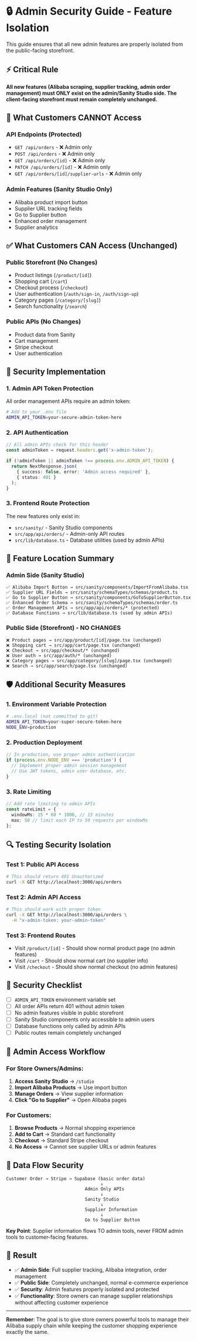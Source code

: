 # 🔒 Admin Security Guide - Feature Isolation

This guide ensures that all new admin features are properly isolated from the public-facing storefront.

## ⚡ **Critical Rule**

**All new features (Alibaba scraping, supplier tracking, admin order management) must ONLY exist on the admin/Sanity Studio side. The client-facing storefront must remain completely unchanged.**

## 🚫 **What Customers CANNOT Access**

### **API Endpoints (Protected)**
- `GET /api/orders` - ❌ Admin only
- `POST /api/orders` - ❌ Admin only  
- `GET /api/orders/[id]` - ❌ Admin only
- `PATCH /api/orders/[id]` - ❌ Admin only
- `GET /api/orders/[id]/supplier-urls` - ❌ Admin only

### **Admin Features (Sanity Studio Only)**
- Alibaba product import button
- Supplier URL tracking fields
- Go to Supplier button
- Enhanced order management
- Supplier analytics

## ✅ **What Customers CAN Access (Unchanged)**

### **Public Storefront (No Changes)**
- Product listings (`/product/[id]`)
- Shopping cart (`/cart`)
- Checkout process (`/checkout`)
- User authentication (`/auth/sign-in`, `/auth/sign-up`)
- Category pages (`/category/[slug]`)
- Search functionality (`/search`)

### **Public APIs (No Changes)**
- Product data from Sanity
- Cart management
- Stripe checkout
- User authentication

## 🔐 **Security Implementation**

### **1. Admin API Token Protection**

All order management APIs require an admin token:

```bash
# Add to your .env file
ADMIN_API_TOKEN=your-secure-admin-token-here
```

### **2. API Authentication**

```typescript
// All admin APIs check for this header
const adminToken = request.headers.get('x-admin-token');

if (!adminToken || adminToken !== process.env.ADMIN_API_TOKEN) {
  return NextResponse.json(
    { success: false, error: 'Admin access required' },
    { status: 401 }
  );
}
```

### **3. Frontend Route Protection**

The new features only exist in:
- `src/sanity/` - Sanity Studio components
- `src/app/api/orders/` - Admin-only API routes
- `src/lib/database.ts` - Database utilities (used by admin APIs)

## 🎯 **Feature Location Summary**

### **Admin Side (Sanity Studio)**
```
✅ Alibaba Import Button → src/sanity/components/ImportFromAlibaba.tsx
✅ Supplier URL Fields → src/sanity/schemaTypes/schemas/product.ts
✅ Go to Supplier Button → src/sanity/components/GoToSupplierButton.tsx
✅ Enhanced Order Schema → src/sanity/schemaTypes/schemas/order.ts
✅ Order Management APIs → src/app/api/orders/* (protected)
✅ Database Functions → src/lib/database.ts (used by admin APIs)
```

### **Public Side (Storefront) - NO CHANGES**
```
❌ Product pages → src/app/product/[id]/page.tsx (unchanged)
❌ Shopping cart → src/app/cart/page.tsx (unchanged)
❌ Checkout → src/app/checkout/* (unchanged)
❌ User auth → src/app/auth/* (unchanged)
❌ Category pages → src/app/category/[slug]/page.tsx (unchanged)
❌ Search → src/app/search/page.tsx (unchanged)
```

## 🛡️ **Additional Security Measures**

### **1. Environment Variable Protection**

```bash
# .env.local (not committed to git)
ADMIN_API_TOKEN=your-super-secure-token-here
NODE_ENV=production
```

### **2. Production Deployment**

```typescript
// In production, use proper admin authentication
if (process.env.NODE_ENV === 'production') {
  // Implement proper admin session management
  // Use JWT tokens, admin user database, etc.
}
```

### **3. Rate Limiting**

```typescript
// Add rate limiting to admin APIs
const rateLimit = {
  windowMs: 15 * 60 * 1000, // 15 minutes
  max: 50 // limit each IP to 50 requests per windowMs
};
```

## 🔍 **Testing Security Isolation**

### **Test 1: Public API Access**
```bash
# This should return 401 Unauthorized
curl -X GET http://localhost:3000/api/orders
```

### **Test 2: Admin API Access**
```bash
# This should work with proper token
curl -X GET http://localhost:3000/api/orders \
  -H "x-admin-token: your-admin-token"
```

### **Test 3: Frontend Routes**
- Visit `/product/[id]` - Should show normal product page (no admin features)
- Visit `/cart` - Should show normal cart (no supplier info)
- Visit `/checkout` - Should show normal checkout (no admin features)

## 🚨 **Security Checklist**

- [ ] `ADMIN_API_TOKEN` environment variable set
- [ ] All order APIs return 401 without admin token
- [ ] No admin features visible in public storefront
- [ ] Sanity Studio components only accessible to admin users
- [ ] Database functions only called by admin APIs
- [ ] Public routes remain completely unchanged

## 📱 **Admin Access Workflow**

### **For Store Owners/Admins:**
1. **Access Sanity Studio** → `/studio`
2. **Import Alibaba Products** → Use import button
3. **Manage Orders** → View supplier information
4. **Click "Go to Supplier"** → Open Alibaba pages

### **For Customers:**
1. **Browse Products** → Normal shopping experience
2. **Add to Cart** → Standard cart functionality
3. **Checkout** → Standard Stripe checkout
4. **No Access** → Cannot see supplier URLs or admin features

## 🔄 **Data Flow Security**

```
Customer Order → Stripe → Supabase (basic order data)
                                    ↓
                              Admin Only APIs
                                    ↓
                              Sanity Studio
                                    ↓
                              Supplier Information
                                    ↓
                              Go to Supplier Button
```

**Key Point**: Supplier information flows TO admin tools, never FROM admin tools to customer-facing features.

## 🎉 **Result**

- ✅ **Admin Side**: Full supplier tracking, Alibaba integration, order management
- ✅ **Public Side**: Completely unchanged, normal e-commerce experience
- ✅ **Security**: Admin features properly isolated and protected
- ✅ **Functionality**: Store owners can manage supplier relationships without affecting customer experience

---

**Remember**: The goal is to give store owners powerful tools to manage their Alibaba supply chain while keeping the customer shopping experience exactly the same. 